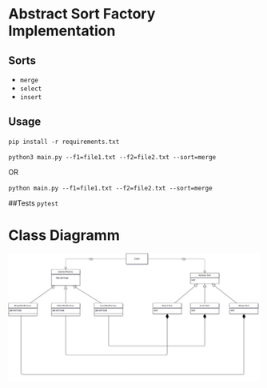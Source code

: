 # Abstract Sort Factory Implementation

## Sorts
* `merge`
* `select`
* `insert`

## Usage
`pip install -r requirements.txt`

``
 python3 main.py --f1=file1.txt --f2=file2.txt --sort=merge
``

OR

``
python main.py --f1=file1.txt --f2=file2.txt --sort=merge
``

##Tests
`pytest`

# Class Diagramm

![Screenshot](factory.jpg)
